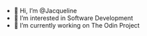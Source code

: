 - 👋 Hi, I’m @Jacqueline
- 👀 I’m interested in Software Development
- 🌱 I’m currently working on The Odin Project

<!---
Jacqueline911-bit/Jacqueline911-bit is a ✨ special ✨ repository because its `README.md` (this file) appears on your GitHub profile.
You can click the Preview link to take a look at your changes.
--->
